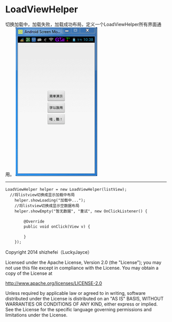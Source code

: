 # LoadViewHelper
切换加载中，加载失败，加载成功布局，定义一个LoadViewHelper所有界面通用。
![](https://github.com/longtaoge/LoadViewHelper/blob/master/lodingview.gif)

----------



    LoadViewHelper helper = new LoadViewHelper(listView);  
	  //将listview切换成显示加载中布局  
		helper.showLoading("加载中...");  
		//将listview切换成显示空数据布局
		helper.showEmpty("暂无数据", "重试", new OnClickListener() {  

			@Override  
			public void onClick(View v) {  
  
			}  
		});  



  
Copyright 2014 shizhefei（LuckyJayce）

Licensed under the Apache License, Version 2.0 (the "License");
you may not use this file except in compliance with the License.
You may obtain a copy of the License at

   http://www.apache.org/licenses/LICENSE-2.0

Unless required by applicable law or agreed to in writing, software
distributed under the License is distributed on an "AS IS" BASIS,
WITHOUT WARRANTIES OR CONDITIONS OF ANY KIND, either express or implied.
See the License for the specific language governing permissions and
limitations under the License.
